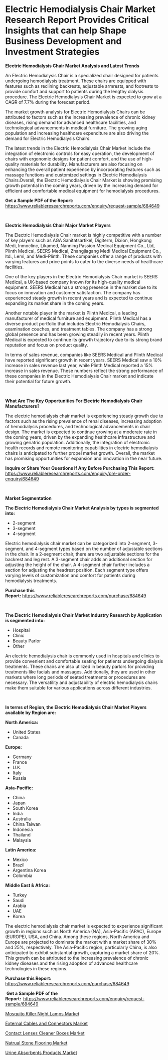 <p><h1>Electric Hemodialysis Chair Market Research Report Provides Critical Insights that can help Shape Business Development and Investment Strategies</h1></p><p><strong>Electric Hemodialysis Chair Market Analysis and Latest Trends</strong></p>
<p><p>An Electric Hemodialysis Chair is a specialized chair designed for patients undergoing hemodialysis treatment. These chairs are equipped with features such as reclining backrests, adjustable armrests, and footrests to provide comfort and support to patients during the lengthy dialysis procedure. The Electric Hemodialysis Chair Market is expected to grow at a CAGR of 7.7% during the forecast period.</p><p>The market growth analysis for Electric Hemodialysis Chairs can be attributed to factors such as the increasing prevalence of chronic kidney diseases, rising demand for advanced healthcare facilities, and technological advancements in medical furniture. The growing aging population and increasing healthcare expenditure are also driving the demand for Electric Hemodialysis Chairs.</p><p>The latest trends in the Electric Hemodialysis Chair Market include the integration of electronic controls for easy operation, the development of chairs with ergonomic designs for patient comfort, and the use of high-quality materials for durability. Manufacturers are also focusing on enhancing the overall patient experience by incorporating features such as massage functions and customized settings in Electric Hemodialysis Chairs.Overall, the Electric Hemodialysis Chair Market is showing promising growth potential in the coming years, driven by the increasing demand for efficient and comfortable medical equipment for hemodialysis procedures.</p></p>
<p><strong>Get a Sample PDF of the Report:&nbsp;</strong> <a href="https://www.reliableresearchreports.com/enquiry/request-sample/684649">https://www.reliableresearchreports.com/enquiry/request-sample/684649</a></p>
<p>&nbsp;</p>
<p><strong>Electric Hemodialysis Chair Major Market Players</strong></p>
<p><p>The Electric Hemodialysis Chair market is highly competitive with a number of key players such as AGA Sanitatsartikel, Digiterm, Dixion, Hongkong Medi, Inmoclinc, Likamed, Nanning Passion Medical Equipment Co., Ltd, Plinth Medical, SEERS Medical, Zhangjiagang Medi Medical Equipment Co., ltd., Lemi, and Medi-Plinth. These companies offer a range of products with varying features and price points to cater to the diverse needs of healthcare facilities.</p><p>One of the key players in the Electric Hemodialysis Chair market is SEERS Medical, a UK-based company known for its high-quality medical equipment. SEERS Medical has a strong presence in the market due to its focus on innovation and customer satisfaction. The company has experienced steady growth in recent years and is expected to continue expanding its market share in the coming years.</p><p>Another notable player in the market is Plinth Medical, a leading manufacturer of medical furniture and equipment. Plinth Medical has a diverse product portfolio that includes Electric Hemodialysis Chairs, examination couches, and treatment tables. The company has a strong global presence and has been growing steadily in recent years. Plinth Medical is expected to continue its growth trajectory due to its strong brand reputation and focus on product quality.</p><p>In terms of sales revenue, companies like SEERS Medical and Plinth Medical have reported significant growth in recent years. SEERS Medical saw a 10% increase in sales revenue last year, while Plinth Medical reported a 15% increase in sales revenue. These numbers reflect the strong performance of these companies in the Electric Hemodialysis Chair market and indicate their potential for future growth.</p></p>
<p>&nbsp;</p>
<p><strong>What Are The Key Opportunities For Electric Hemodialysis Chair Manufacturers?</strong></p>
<p><p>The electric hemodialysis chair market is experiencing steady growth due to factors such as the rising prevalence of renal diseases, increasing adoption of hemodialysis procedures, and technological advancements in chair design. The market is expected to continue growing at a moderate rate in the coming years, driven by the expanding healthcare infrastructure and growing geriatric population. Additionally, the integration of electronic health records and remote monitoring capabilities in electric hemodialysis chairs is anticipated to further propel market growth. Overall, the market has promising opportunities for expansion and innovation in the near future.</p></p>
<p><strong>Inquire or Share Your Questions If Any Before Purchasing This Report:</strong> <a href="https://www.reliableresearchreports.com/enquiry/pre-order-enquiry/684649">https://www.reliableresearchreports.com/enquiry/pre-order-enquiry/684649</a></p>
<p>&nbsp;</p>
<p><strong>Market Segmentation</strong></p>
<p><strong>The Electric Hemodialysis Chair Market Analysis by types is segmented into:</strong></p>
<p><ul><li>2-segment</li><li>3-segment</li><li>4-segment</li></ul></p>
<p><p>Electric hemodialysis chair market can be categorized into 2-segment, 3-segment, and 4-segment types based on the number of adjustable sections in the chair. In a 2-segment chair, there are two adjustable sections for the backrest and leg rest. A 3-segment chair adds an additional section for adjusting the height of the chair. A 4-segment chair further includes a section for adjusting the headrest position. Each segment type offers varying levels of customization and comfort for patients during hemodialysis treatments.</p></p>
<p><strong>Purchase this Report:&nbsp;</strong><a href="https://www.reliableresearchreports.com/purchase/684649">https://www.reliableresearchreports.com/purchase/684649</a></p>
<p>&nbsp;</p>
<p><strong>The Electric Hemodialysis Chair Market Industry Research by Application is segmented into:</strong></p>
<p><ul><li>Hospital</li><li>Clinic</li><li>Beauty Parlor</li><li>Other</li></ul></p>
<p><p>An electric hemodialysis chair is commonly used in hospitals and clinics to provide convenient and comfortable seating for patients undergoing dialysis treatments. These chairs are also utilized in beauty parlors for providing treatments like facials and massages. Additionally, they are used in other markets where long periods of seated treatments or procedures are necessary. The versatility and adjustability of electric hemodialysis chairs make them suitable for various applications across different industries.</p></p>
<p>&nbsp;</p>
<p><strong>In terms of Region, the Electric Hemodialysis Chair Market Players available by Region are:</strong></p>
<p>
    <p> <strong> North America: </strong>
        <ul>
            <li>United States</li>
            <li>Canada</li>
        </ul>
        </p> 
    <p> <strong> Europe: </strong>
        <ul>
            <li>Germany</li>
            <li>France</li>
            <li>U.K.</li>
            <li>Italy</li>
            <li>Russia</li>
        </ul>
        </p> 
    <p> <strong> Asia-Pacific: </strong>
        <ul>
            <li>China</li>
            <li>Japan</li>
            <li>South Korea</li>
            <li>India</li>
            <li>Australia</li>
            <li>China Taiwan</li>
            <li>Indonesia</li>
            <li>Thailand</li>
            <li>Malaysia</li>
        </ul>
        </p> 
    <p> <strong> Latin America: </strong>
        <ul>
            <li>Mexico</li>
            <li>Brazil</li>
            <li>Argentina Korea</li>
            <li>Colombia</li>
        </ul>
        </p> 
    <p> <strong> Middle East & Africa: </strong>
        <ul>
            <li>Turkey</li>
            <li>Saudi</li>
            <li>Arabia</li>
            <li>UAE</li>
            <li>Korea</li>
        </ul>
    </p>
    </p>
<p><p>The electric hemodialysis chair market is expected to experience significant growth in regions such as North America (NA), Asia-Pacific (APAC), Europe (EUROPE), USA, and China. Among these regions, North America and Europe are projected to dominate the market with a market share of 30% and 25%, respectively. The Asia-Pacific region, particularly China, is also anticipated to exhibit substantial growth, capturing a market share of 20%. This growth can be attributed to the increasing prevalence of chronic kidney diseases and the rising adoption of advanced healthcare technologies in these regions.</p></p>
<p><strong>Purchase this Report: </strong><a href="https://www.reliableresearchreports.com/purchase/684649">https://www.reliableresearchreports.com/purchase/684649</a></p>
<p>&nbsp;<strong>Get a Sample PDF of the Report:&nbsp;&nbsp;</strong><a href="https://www.reliableresearchreports.com/enquiry/request-sample/684649">https://www.reliableresearchreports.com/enquiry/request-sample/684649</a></p>
<p><strong></strong></p>
<p><p><a href="https://military-diascia-e68.notion.site/Mosquito-Killer-Night-Lamps-Market-Offer-Valuable-Insights-into-Market-Size-Market-Share-Market-Tr-4a790e994088471e80290249264013d6">Mosquito Killer Night Lamps Market</a></p><p><a href="https://view.publitas.com/reportprime-1/external-cables-and-connectors-market-provides-detailed-segmentation-of-this-market-based-on-type-application-and-region-and-forecast-for-the-period-from-2024-2031/">External Cables and Connectors Market</a></p><p><a href="https://meowing-canidae-761.notion.site/Contact-Lenses-Cleaner-Boxes-Market-Research-Report-Forecasted-for-Period-from-2024-2031-by-Marke-d2a4c2604bd84d6eb31e0c76a3c99d58">Contact Lenses Cleaner Boxes Market</a></p><p><a href="https://sudsy-motorcycle-bbc.notion.site/Natrual-Stone-Flooring-Market-Size-and-Examines-its-Market-Scope-with-a-Primary-Focus-on-Growth-Op-b038c009974342ebb627f519264cbdff">Natrual Stone Flooring Market</a></p><p><a href="https://view.publitas.com/reportprime-1/decoding-the-urine-absorbents-products-market-a-deep-dive-into-the-latest-market-trends-market-segmentation-and-competitive-analysis/">Urine Absorbents Products Market</a></p></p>